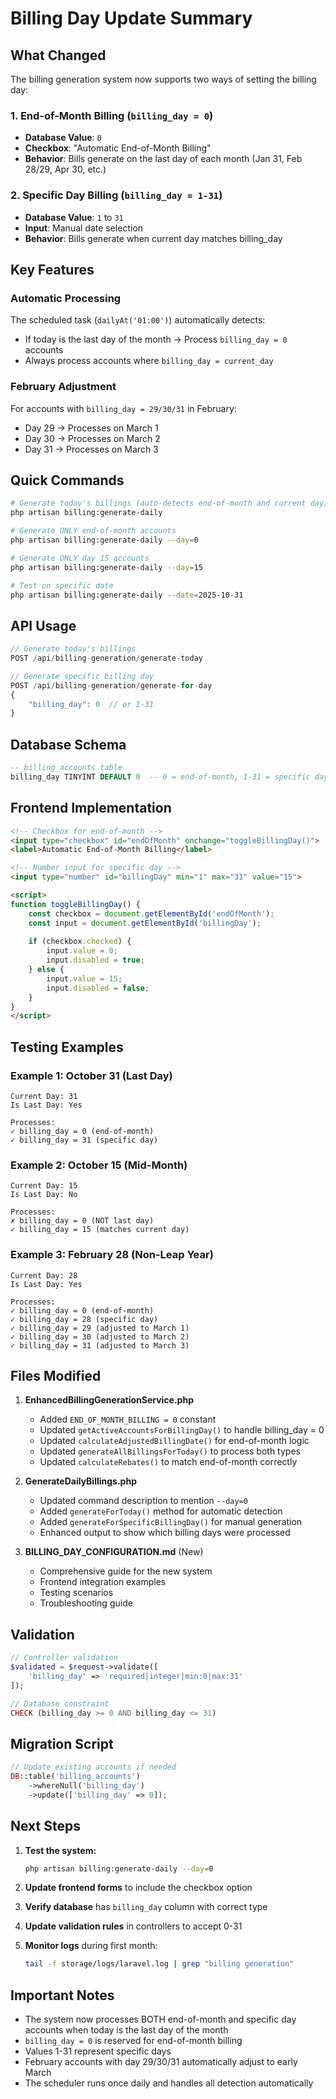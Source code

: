 # Billing Day Update Summary

## What Changed

The billing generation system now supports two ways of setting the billing day:

### 1. End-of-Month Billing (`billing_day = 0`)
- **Database Value**: `0`
- **Checkbox**: "Automatic End-of-Month Billing"
- **Behavior**: Bills generate on the last day of each month (Jan 31, Feb 28/29, Apr 30, etc.)

### 2. Specific Day Billing (`billing_day = 1-31`)
- **Database Value**: `1` to `31`
- **Input**: Manual date selection
- **Behavior**: Bills generate when current day matches billing_day

## Key Features

### Automatic Processing
The scheduled task (`dailyAt('01:00')`) automatically detects:
- If today is the last day of the month → Process `billing_day = 0` accounts
- Always process accounts where `billing_day = current_day`

### February Adjustment
For accounts with `billing_day = 29/30/31` in February:
- Day 29 → Processes on March 1
- Day 30 → Processes on March 2  
- Day 31 → Processes on March 3

## Quick Commands

```bash
# Generate today's billings (auto-detects end-of-month and current day)
php artisan billing:generate-daily

# Generate ONLY end-of-month accounts
php artisan billing:generate-daily --day=0

# Generate ONLY day 15 accounts
php artisan billing:generate-daily --day=15

# Test on specific date
php artisan billing:generate-daily --date=2025-10-31
```

## API Usage

```javascript
// Generate today's billings
POST /api/billing-generation/generate-today

// Generate specific billing day
POST /api/billing-generation/generate-for-day
{
    "billing_day": 0  // or 1-31
}
```

## Database Schema

```sql
-- billing_accounts table
billing_day TINYINT DEFAULT 0  -- 0 = end-of-month, 1-31 = specific day
```

## Frontend Implementation

```html
<!-- Checkbox for end-of-month -->
<input type="checkbox" id="endOfMonth" onchange="toggleBillingDay()">
<label>Automatic End-of-Month Billing</label>

<!-- Number input for specific day -->
<input type="number" id="billingDay" min="1" max="31" value="15">

<script>
function toggleBillingDay() {
    const checkbox = document.getElementById('endOfMonth');
    const input = document.getElementById('billingDay');
    
    if (checkbox.checked) {
        input.value = 0;
        input.disabled = true;
    } else {
        input.value = 15;
        input.disabled = false;
    }
}
</script>
```

## Testing Examples

### Example 1: October 31 (Last Day)
```
Current Day: 31
Is Last Day: Yes

Processes:
✓ billing_day = 0 (end-of-month)
✓ billing_day = 31 (specific day)
```

### Example 2: October 15 (Mid-Month)
```
Current Day: 15
Is Last Day: No

Processes:
✗ billing_day = 0 (NOT last day)
✓ billing_day = 15 (matches current day)
```

### Example 3: February 28 (Non-Leap Year)
```
Current Day: 28
Is Last Day: Yes

Processes:
✓ billing_day = 0 (end-of-month)
✓ billing_day = 28 (specific day)
✓ billing_day = 29 (adjusted to March 1)
✓ billing_day = 30 (adjusted to March 2)
✓ billing_day = 31 (adjusted to March 3)
```

## Files Modified

1. **EnhancedBillingGenerationService.php**
   - Added `END_OF_MONTH_BILLING = 0` constant
   - Updated `getActiveAccountsForBillingDay()` to handle billing_day = 0
   - Updated `calculateAdjustedBillingDate()` for end-of-month logic
   - Updated `generateAllBillingsForToday()` to process both types
   - Updated `calculateRebates()` to match end-of-month correctly

2. **GenerateDailyBillings.php**
   - Updated command description to mention `--day=0`
   - Added `generateForToday()` method for automatic detection
   - Added `generateForSpecificBillingDay()` for manual generation
   - Enhanced output to show which billing days were processed

3. **BILLING_DAY_CONFIGURATION.md** (New)
   - Comprehensive guide for the new system
   - Frontend integration examples
   - Testing scenarios
   - Troubleshooting guide

## Validation

```php
// Controller validation
$validated = $request->validate([
    'billing_day' => 'required|integer|min:0|max:31'
]);

// Database constraint
CHECK (billing_day >= 0 AND billing_day <= 31)
```

## Migration Script

```php
// Update existing accounts if needed
DB::table('billing_accounts')
    ->whereNull('billing_day')
    ->update(['billing_day' => 0]);
```

## Next Steps

1. **Test the system:**
   ```bash
   php artisan billing:generate-daily --day=0
   ```

2. **Update frontend forms** to include the checkbox option

3. **Verify database** has `billing_day` column with correct type

4. **Update validation rules** in controllers to accept 0-31

5. **Monitor logs** during first month:
   ```bash
   tail -f storage/logs/laravel.log | grep "billing generation"
   ```

## Important Notes

- The system now processes BOTH end-of-month and specific day accounts when today is the last day of the month
- `billing_day = 0` is reserved for end-of-month billing
- Values 1-31 represent specific days
- February accounts with day 29/30/31 automatically adjust to early March
- The scheduler runs once daily and handles all detection automatically
